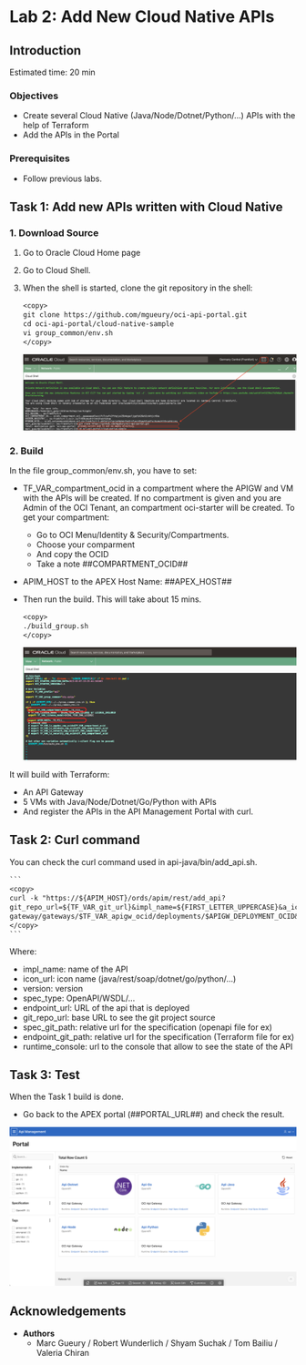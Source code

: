 
# Lab 2: Add New Cloud Native APIs

## Introduction

Estimated time: 20 min

### Objectives
 
- Create several Cloud Native (Java/Node/Dotnet/Python/...) APIs with the help of Terraform
- Add the APIs in the Portal 

### Prerequisites

- Follow previous labs.

## Task 1: Add new APIs written with Cloud Native

### 1. Download Source

1. Go to Oracle Cloud Home page
2. Go to Cloud Shell.
3. When the shell is started, clone the git repository in the shell:
  
    ```
    <copy>
    git clone https://github.com/mgueury/oci-api-portal.git
    cd oci-api-portal/cloud-native-sample
    vi group_common/env.sh
    </copy>
    ```

    ![Cloud Shell](images/apim-cloudshell.png)

### 2. Build
In the file group_common/env.sh, you have to set: 
- TF\_VAR\_compartment\_ocid in a compartment where the APIGW and VM with the APIs will be created. If no compartment is given and you are Admin of the OCI Tenant, an compartment oci-starter will be created. To get your compartment:
    - Go to OCI Menu/Identity & Security/Compartments.
    - Choose your comparment 
    - And copy the OCID
    - Take a note ##COMPARTMENT_OCID##
- APIM\_HOST to the APEX Host Name: ##APEX\_HOST##
- Then run the build. This will take about 15 mins. 

    ```
    <copy>
    ./build_group.sh
    </copy>
    ```

    ![Introduction Usecase](images/apim-test-edit-env.png)

It will build with Terraform:
- An API Gateway
- 5 VMs with Java/Node/Dotnet/Go/Python with APIs
- And register the APIs in the API Management Portal with curl.

## Task 2: Curl command

You can check the curl command used in api-java/bin/add_api.sh.

    ```
    <copy>
    curl -k "https://${APIM_HOST}/ords/apim/rest/add_api?git_repo_url=${TF_VAR_git_url}&impl_name=${FIRST_LETTER_UPPERCASE}&a_icon_url=${TF_VAR_language}&runtime_console=https://cloud.oracle.com/api-gateway/gateways/$TF_VAR_apigw_ocid/deployments/$APIGW_DEPLOYMENT_OCID&version=${GIT_BRANCH}&endpoint_url=${APIGW_URL}/app/dept&endpoint_git_path=src/terraform/apigw_existing.tf&spec_git_path=src/app/openapi_spec.yaml&a_spec_type=OpenAPI"
    </copy>
    ```

Where:
- impl\_name: name of the API
- icon\_url: icon name (java/rest/soap/dotnet/go/python/...)
- version: version
- spec\_type: OpenAPI/WSDL/...
- endpoint\_url: URL of the api that is deployed
- git\_repo\_url: base URL to see the git project source 
- spec\_git\_path: relative url for the specification (openapi file for ex)
- endpoint\_git_path: relative url for the specification (Terraform file for ex)
- runtime\_console: url to the console that allow to see the state of the API

## Task 3: Test

When the Task 1 build is done.

- Go back to the APEX portal (##PORTAL_URL##) and check the result.

![Cloud Native Test](images/apim-cloud-native-test.png)

## Acknowledgements

- **Authors**
    - Marc Gueury / Robert Wunderlich  / Shyam Suchak / Tom Bailiu / Valeria Chiran
